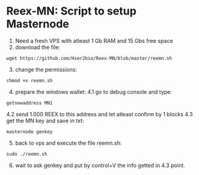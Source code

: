# Reex-MN: Script to setup Masternode


1. Need a fresh VPS with atleast 1 Gb RAM and 15 Gbs free space
2. download the file: 
```
wget https://github.com/Hser2bio/Reex-MN/blob/master/reemn.sh
```
3. change the permissions:
```
chmod +x reemn.sh
```
4. prepare the windows wallet:
4.1 go to debug console and type:
```
getnewaddress MN1
```
4.2 send 1.000 REEX to this address and let atleast confirm by 1 blocks
4.3 get the MN key and save in txt:
```
masternode genkey
```
5. back to vps and execute the file reemn.sh:
```
sudo ./reemn.sh
```
6. wait to ask genkey and put by control+V the info getted in 4.3 point.

